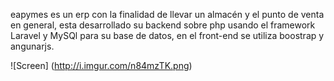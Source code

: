 eapymes es un erp con la finalidad de llevar un almacén y el punto de venta en general, esta desarrollado su backend sobre php usando el framework Laravel y MySQl para su base de datos, en el front-end se utiliza boostrap y angunarjs.

![Screen] (http://i.imgur.com/n84mzTK.png)

